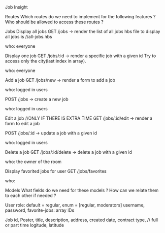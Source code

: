 Job Insight

Routes
Which routes do we need to implement for the following features ? Who should be allowed to access these routes ?

Jobs
Display all jobs
GET /jobs -> render the list of all jobs
hbs file to display all jobs is //all-jobs.hbs

who: everyone

Display one job
GET /jobs/:id -> render a specific job with a given id
Try to access only the city(last index in array).

who: everyone

Add a job
GET /jobs/new -> render a form to add a job

who: logged in users

POST /jobs -> create a new job

who: logged in users

Edit a job //ONLY IF THERE IS EXTRA TIME
GET /jobs/:id/edit -> render a form to edit a job

POST /jobs/:id -> update a job with a given id

who: logged in users

Delete a job
GET /jobs/:id/delete -> delete a job with a given id

who: the owner of the room

Display favorited jobs for user
GET /jobs/favorites

who:


Models
What fields do we need for these models ? How can we relate them to each other if needed ?

User
role: default = regular, 
enum = [regular, moderators] 
username, 
password,
favorite-jobs: array IDs

Job
id,
Poster,
title,
description,
address,
created date,
contract type, // full or part time
logitude,
latitude


